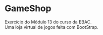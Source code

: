 # GameShop

Exercício do Módulo 13 do curso da EBAC.<br>
Uma loja virtual de jogos feita com BootStrap.
